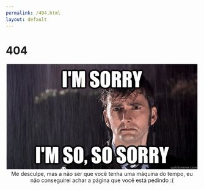 ```yaml
---
permalink: /404.html
layout: default
---
```


# 404

<center>
  <img src="/assets/imsosorry.gif" /><BR/>
  Me desculpe, mas a não ser que você tenha uma máquina do tempo,
  eu não conseguirei achar a página que você está pedindo :(
</center>
